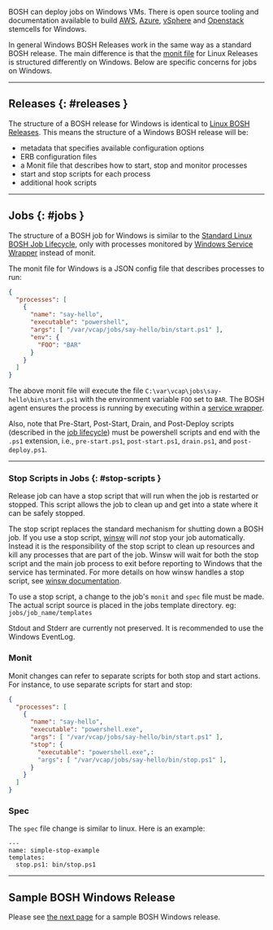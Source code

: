 BOSH can deploy jobs on Windows VMs. There is open source tooling and documentation available to build [AWS](https://github.com/cloudfoundry-incubator/aws-light-stemcell-builder), [Azure](https://github.com/cloudfoundry-incubator/bosh-windows-stemcell-builder/blob/master/azure-light-stemcell.md),
[vSphere](https://github.com/cloudfoundry-incubator/bosh-windows-stemcell-builder/blob/master/create-manual-vsphere-stemcells.md) and [Openstack](https://github.com/cloudfoundry-incubator/bosh-windows-stemcell-builder/blob/master/create-manual-openstack-stemcells.md) stemcells for Windows.

In general Windows BOSH Releases work in the same way as a standard BOSH release. The main difference is that the [monit file](create-release.md#monit) for Linux Releases is structured differently on Windows. Below are specific concerns for jobs on Windows.

---
## Releases {: #releases }

The structure of a BOSH release for Windows is identical to [Linux BOSH Releases](create-release.md).  This means the structure of a Windows BOSH release will be:

- metadata that specifies available configuration options
- ERB configuration files
- a Monit file that describes how to start, stop and monitor processes
- start and stop scripts for each process
- additional hook scripts

---
## Jobs {: #jobs }

The structure of a BOSH job for Windows is similar to the [Standard Linux BOSH Job Lifecycle](job-lifecycle.md), only with processes monitored by [Windows Service Wrapper](https://github.com/kohsuke/winsw) instead of monit.

The monit file for Windows is a JSON config file that describes processes to run:

```json
{
  "processes": [
    {
      "name": "say-hello",
      "executable": "powershell",
      "args": [ "/var/vcap/jobs/say-hello/bin/start.ps1" ],
      "env": {
        "FOO": "BAR"
      }
    }
  ]
}
```

The above monit file will execute the file `C:\var\vcap\jobs\say-hello\bin\start.ps1` with the environment variable `FOO` set to `BAR`. The BOSH agent ensures the process is running by executing within a [service wrapper](https://github.com/kohsuke/winsw).

Also, note that Pre-Start, Post-Start, Drain, and Post-Deploy scripts (described in the [job lifecycle](job-lifecycle.md)) must be powershell scripts and end with the `.ps1` extension, i.e., `pre-start.ps1`, `post-start.ps1`, `drain.ps1`, and `post-deploy.ps1`.

---
### Stop Scripts in Jobs {: #stop-scripts }

Release job can have a stop script that will run when the job is restarted or stopped. This script allows the job to clean up and get into a state where it can be safely stopped.

The stop script replaces the standard mechanism for shutting down a BOSH job. If you use a stop script, [winsw](https://github.com/kohsuke/winsw) will *not* stop your job automatically. Instead it is the responsibility of the stop script to clean up resources and kill any processes that are part of the job. Winsw will wait for both the stop script and the main job process to exit before reporting to Windows that the service has terminated. For more details on how winsw handles a stop script, see [winsw documentation](https://github.com/kohsuke/winsw/blob/master/doc/xmlConfigFile.md#stopargumentstopexecutable).

To use a stop script, a change to the job's `monit` and `spec` file must be made. The actual script source is placed in the jobs template directory. eg: `jobs/job_name/templates`

Stdout and Stderr are currently not preserved. It is recommended to use the Windows EventLog.


### Monit

Monit changes can refer to separate scripts for both stop and start actions.
For instance, to use separate scripts for start and stop:

```json
{
  "processes": [
    {
      "name": "say-hello",
      "executable": "powershell.exe",
      "args": [ "/var/vcap/jobs/say-hello/bin/start.ps1" ],
      "stop": {
        "executable": "powershell.exe",:
        "args": [ "/var/vcap/jobs/say-hello/bin/stop.ps1" ],
      }
    }
  ]
}
```

### Spec

The `spec` file change is similar to linux. Here is an example:

```
---
name: simple-stop-example
templates:
  stop.ps1: bin/stop.ps1
```
---
## Sample BOSH Windows Release

Please see [the next page](windows-sample-release.md) for a sample BOSH Windows release.
